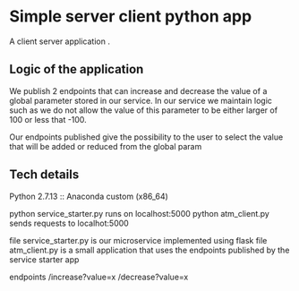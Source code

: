 # Simple server client python app


A client server application .

## Logic of the application 

We publish  2 endpoints that can increase and decrease the value of a global parameter stored in our service.
In our service we maintain logic such as we do not allow the value of this parameter to be either larger of 100 or less that -100.

Our endpoints published give the possibility to the user to select the value that will be added or reduced from the global param


## Tech details

Python 2.7.13 :: Anaconda custom (x86_64)

python service_starter.py runs on localhost:5000
python atm_client.py sends requests to localhot:5000

file service_starter.py is our microservice implemented using flask
file atm_client.py is a small application that uses the endpoints published by the service starter app

endpoints
/increase?value=x
/decrease?value=x


